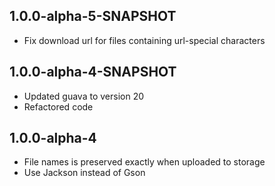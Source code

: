 1.0.0-alpha-5-SNAPSHOT
----------------------
- Fix download url for files containing url-special characters

1.0.0-alpha-4-SNAPSHOT
----------------------
- Updated guava to version 20
- Refactored code

1.0.0-alpha-4
--------------------------
- File names is preserved exactly when uploaded to storage
- Use Jackson instead of Gson 